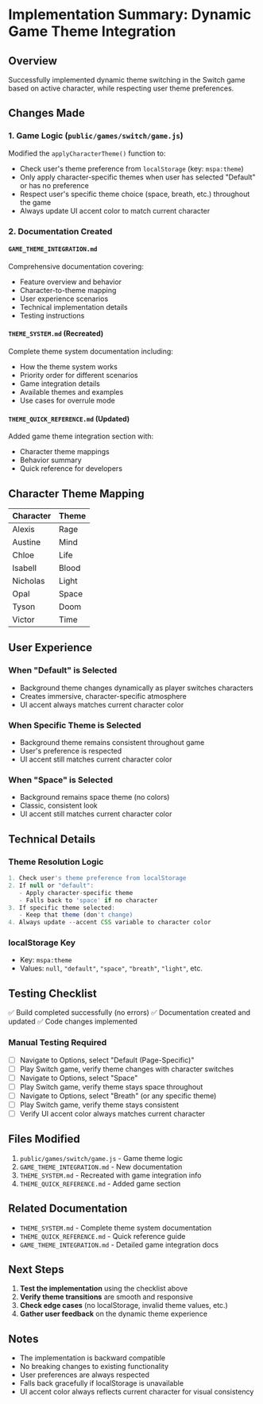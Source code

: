 # Implementation Summary: Dynamic Game Theme Integration

## Overview
Successfully implemented dynamic theme switching in the Switch game based on active character, while respecting user theme preferences.

## Changes Made

### 1. Game Logic (`public/games/switch/game.js`)
Modified the `applyCharacterTheme()` function to:
- Check user's theme preference from `localStorage` (key: `mspa:theme`)
- Only apply character-specific themes when user has selected "Default" or has no preference
- Respect user's specific theme choice (space, breath, etc.) throughout the game
- Always update UI accent color to match current character

### 2. Documentation Created

#### `GAME_THEME_INTEGRATION.md`
Comprehensive documentation covering:
- Feature overview and behavior
- Character-to-theme mapping
- User experience scenarios
- Technical implementation details
- Testing instructions

#### `THEME_SYSTEM.md` (Recreated)
Complete theme system documentation including:
- How the theme system works
- Priority order for different scenarios
- Game integration details
- Available themes and examples
- Use cases for overrule mode

#### `THEME_QUICK_REFERENCE.md` (Updated)
Added game theme integration section with:
- Character theme mappings
- Behavior summary
- Quick reference for developers

## Character Theme Mapping

| Character | Theme |
|-----------|-------|
| Alexis    | Rage  |
| Austine   | Mind  |
| Chloe     | Life  |
| Isabell   | Blood |
| Nicholas  | Light |
| Opal      | Space |
| Tyson     | Doom  |
| Victor    | Time  |

## User Experience

### When "Default" is Selected
- Background theme changes dynamically as player switches characters
- Creates immersive, character-specific atmosphere
- UI accent always matches current character color

### When Specific Theme is Selected
- Background theme remains consistent throughout game
- User's preference is respected
- UI accent still matches current character color

### When "Space" is Selected
- Background remains space theme (no colors)
- Classic, consistent look
- UI accent still matches current character color

## Technical Details

### Theme Resolution Logic
```javascript
1. Check user's theme preference from localStorage
2. If null or "default":
   - Apply character-specific theme
   - Falls back to 'space' if no character
3. If specific theme selected:
   - Keep that theme (don't change)
4. Always update --accent CSS variable to character color
```

### localStorage Key
- Key: `mspa:theme`
- Values: `null`, `"default"`, `"space"`, `"breath"`, `"light"`, etc.

## Testing Checklist

✅ Build completed successfully (no errors)
✅ Documentation created and updated
✅ Code changes implemented

### Manual Testing Required
- [ ] Navigate to Options, select "Default (Page-Specific)"
- [ ] Play Switch game, verify theme changes with character switches
- [ ] Navigate to Options, select "Space"
- [ ] Play Switch game, verify theme stays space throughout
- [ ] Navigate to Options, select "Breath" (or any specific theme)
- [ ] Play Switch game, verify theme stays consistent
- [ ] Verify UI accent color always matches current character

## Files Modified

1. `public/games/switch/game.js` - Game theme logic
2. `GAME_THEME_INTEGRATION.md` - New documentation
3. `THEME_SYSTEM.md` - Recreated with game integration info
4. `THEME_QUICK_REFERENCE.md` - Added game section

## Related Documentation

- `THEME_SYSTEM.md` - Complete theme system documentation
- `THEME_QUICK_REFERENCE.md` - Quick reference guide
- `GAME_THEME_INTEGRATION.md` - Detailed game integration docs

## Next Steps

1. **Test the implementation** using the checklist above
2. **Verify theme transitions** are smooth and responsive
3. **Check edge cases** (no localStorage, invalid theme values, etc.)
4. **Gather user feedback** on the dynamic theme experience

## Notes

- The implementation is backward compatible
- No breaking changes to existing functionality
- User preferences are always respected
- Falls back gracefully if localStorage is unavailable
- UI accent color always reflects current character for visual consistency
